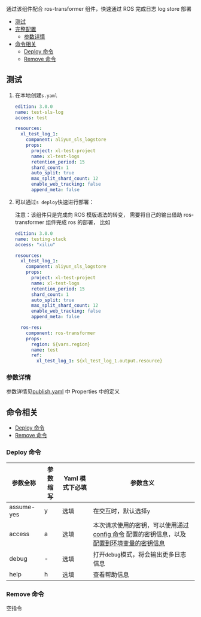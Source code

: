 通过该组件配合 ros-transformer 组件，快速通过 ROS 完成日志 log store 部署

- [测试](#测试)
- [完整配置](#完整配置)
  - [参数详情](#参数详情)
- [命令相关](#命令相关)
  - [Deploy 命令](#Deploy命令)
  - [Remove 命令](#Remove命令)

## 测试

1. 在本地创建`s.yaml`

    ```yaml
    edition: 3.0.0 
    name: test-sls-log
    access: test 

    resources:
      xl_test_log_1: 
        component: aliyun_sls_logstore
        props:
          project: xl-test-project
          name: xl-test-logs
          retention_period: 15
          shard_count: 1
          auto_split: true
          max_split_shard_count: 12
          enable_web_tracking: false
          append_meta: false
    ```

2. 可以通过`s deploy`快速进行部署：

    注意：该组件只是完成向 ROS 模版语法的转变， 需要将自己的输出借助 ros-transformer 组件完成 ros 的部署， 比如

    ```yaml
    edition: 3.0.0
    name: testing-stack
    access: "xiliu"

    resources:
      xl_test_log_1: 
        component: aliyun_sls_logstore
        props:
          project: xl-test-project
          name: xl-test-logs
          retention_period: 15
          shard_count: 1
          auto_split: true
          max_split_shard_count: 12
          enable_web_tracking: false
          append_meta: false

      ros-res:
        component: ros-transformer
        props:
          region: ${vars.region}
          name: test
          ref:
            xl_test_log_1: ${xl_test_log_1.output.resource}
    ```

### 参数详情

参数详情见[publish.yaml](publish.yaml) 中 Properties 中的定义

## 命令相关

- [Deploy 命令](#Deploy命令)
- [Remove 命令](#Remove命令)

### Deploy 命令


| 参数全称  |  参数缩写  | Yaml 模式下必填 | 参数含义|                                 
|-------|---------------------|---------------------|---------------------|
| assume-yes | y        | 选填            | 在交互时，默认选择`y`|
| access     | a        | 选填            | 本次请求使用的密钥，可以使用通过[config 命令](https://github.com/Serverless-Devs/Serverless-Devs/tree/master/docs/zh/command/config.md#config-add-命令) 配置的密钥信息，以及[配置到环境变量的密钥信息](https://github.com/Serverless-Devs/Serverless-Devs/tree/master/docs/zh/command/config.md#通过环境变量配置密钥信息) |
| debug      | -        | 选填            | 打开`debug`模式，将会输出更多日志信息|
| help       | h        | 选填            | 查看帮助信息|

### Remove 命令

空指令